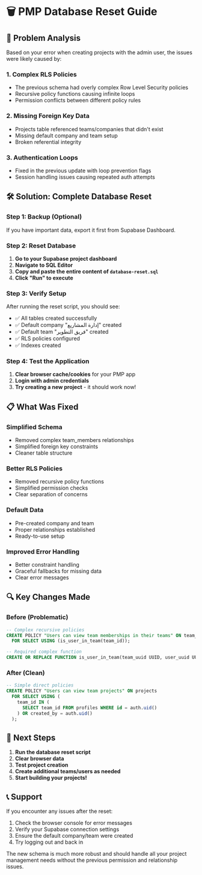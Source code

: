 # 🗑️ PMP Database Reset Guide

## 🚨 Problem Analysis

Based on your error when creating projects with the admin user, the issues were likely caused by:

### **1. Complex RLS Policies**
- The previous schema had overly complex Row Level Security policies
- Recursive policy functions causing infinite loops
- Permission conflicts between different policy rules

### **2. Missing Foreign Key Data**
- Projects table referenced teams/companies that didn't exist
- Missing default company and team setup
- Broken referential integrity

### **3. Authentication Loops**
- Fixed in the previous update with loop prevention flags
- Session handling issues causing repeated auth attempts

## 🛠️ Solution: Complete Database Reset

### **Step 1: Backup (Optional)**
If you have important data, export it first from Supabase Dashboard.

### **Step 2: Reset Database**
1. **Go to your Supabase project dashboard**
2. **Navigate to SQL Editor**
3. **Copy and paste the entire content of `database-reset.sql`**
4. **Click "Run" to execute**

### **Step 3: Verify Setup**
After running the reset script, you should see:
- ✅ All tables created successfully
- ✅ Default company "إدارة المشاريع" created
- ✅ Default team "فريق التطوير" created
- ✅ RLS policies configured
- ✅ Indexes created

### **Step 4: Test the Application**
1. **Clear browser cache/cookies** for your PMP app
2. **Login with admin credentials**
3. **Try creating a new project** - it should work now!

## 📋 What Was Fixed

### **Simplified Schema**
- Removed complex team_members relationships
- Simplified foreign key constraints
- Cleaner table structure

### **Better RLS Policies**
- Removed recursive policy functions
- Simplified permission checks
- Clear separation of concerns

### **Default Data**
- Pre-created company and team
- Proper relationships established
- Ready-to-use setup

### **Improved Error Handling**
- Better constraint handling
- Graceful fallbacks for missing data
- Clear error messages

## 🔍 Key Changes Made

### **Before (Problematic)**
```sql
-- Complex recursive policies
CREATE POLICY "Users can view team memberships in their teams" ON team_members
  FOR SELECT USING (is_user_in_team(team_id));

-- Required complex function
CREATE OR REPLACE FUNCTION is_user_in_team(team_uuid UUID, user_uuid UUID DEFAULT auth.uid())
```

### **After (Clean)**
```sql
-- Simple direct policies
CREATE POLICY "Users can view team projects" ON projects
  FOR SELECT USING (
    team_id IN (
      SELECT team_id FROM profiles WHERE id = auth.uid()
    ) OR created_by = auth.uid()
  );
```

## 🚀 Next Steps

1. **Run the database reset script**
2. **Clear browser data**
3. **Test project creation**
4. **Create additional teams/users as needed**
5. **Start building your projects!**

## 📞 Support

If you encounter any issues after the reset:
1. Check the browser console for error messages
2. Verify your Supabase connection settings
3. Ensure the default company/team were created
4. Try logging out and back in

The new schema is much more robust and should handle all your project management needs without the previous permission and relationship issues.